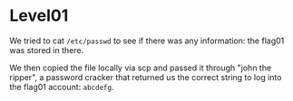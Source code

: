 # Level01

We tried to cat `/etc/passwd` to see if there was any information: the flag01 was stored in there.

We then copied the file locally via scp and passed it through "john the ripper", a password cracker that returned us the correct string to log into the flag01 account: `abcdefg`.
